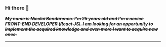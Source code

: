 ### Hi there 👋
~~*__My name is Niсolai Bondarenсo. I'm 25 years old and I'm a novice FRONT-END DEVELOPER (React JS). I am looking for an opportunity to implement the acquired knowledge and even more I want to acquire new ones.__*~~
____
